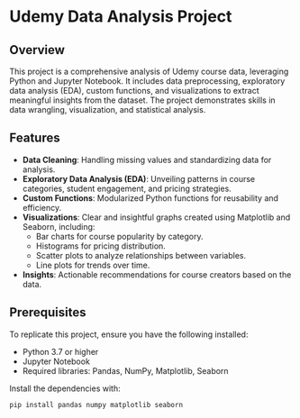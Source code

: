 # Udemy Data Analysis Project

## Overview
This project is a comprehensive analysis of Udemy course data, leveraging Python and Jupyter Notebook. It includes data preprocessing, exploratory data analysis (EDA), custom functions, and visualizations to extract meaningful insights from the dataset. The project demonstrates skills in data wrangling, visualization, and statistical analysis.

## Features
- **Data Cleaning**: Handling missing values and standardizing data for analysis.
- **Exploratory Data Analysis (EDA)**: Unveiling patterns in course categories, student engagement, and pricing strategies.
- **Custom Functions**: Modularized Python functions for reusability and efficiency.
- **Visualizations**: Clear and insightful graphs created using Matplotlib and Seaborn, including:
  - Bar charts for course popularity by category.
  - Histograms for pricing distribution.
  - Scatter plots to analyze relationships between variables.
  - Line plots for trends over time.
- **Insights**: Actionable recommendations for course creators based on the data.

## Prerequisites
To replicate this project, ensure you have the following installed:
- Python 3.7 or higher
- Jupyter Notebook
- Required libraries: Pandas, NumPy, Matplotlib, Seaborn

Install the dependencies with:
```bash
pip install pandas numpy matplotlib seaborn

